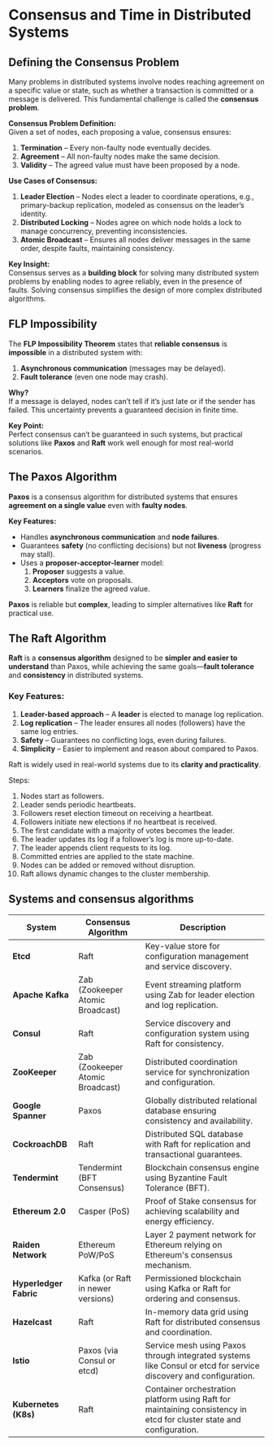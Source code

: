 # Consensus and Time in Distributed Systems

## Defining the Consensus Problem

Many problems in distributed systems involve nodes reaching agreement on a specific value or state, such as whether a transaction is committed or a message is delivered. This fundamental challenge is called the **consensus problem**.  

**Consensus Problem Definition:**  
Given a set of nodes, each proposing a value, consensus ensures:  
1. **Termination** – Every non-faulty node eventually decides.  
2. **Agreement** – All non-faulty nodes make the same decision.  
3. **Validity** – The agreed value must have been proposed by a node.  

**Use Cases of Consensus:**  
1. **Leader Election** – Nodes elect a leader to coordinate operations, e.g., primary-backup replication, modeled as consensus on the leader’s identity.  
2. **Distributed Locking** – Nodes agree on which node holds a lock to manage concurrency, preventing inconsistencies.  
3. **Atomic Broadcast** – Ensures all nodes deliver messages in the same order, despite faults, maintaining consistency.  

**Key Insight:**  
Consensus serves as a **building block** for solving many distributed system problems by enabling nodes to agree reliably, even in the presence of faults. Solving consensus simplifies the design of more complex distributed algorithms.

## FLP Impossibility

The **FLP Impossibility Theorem** states that **reliable consensus** is **impossible** in a distributed system with:  

1. **Asynchronous communication** (messages may be delayed).  
2. **Fault tolerance** (even one node may crash).  

**Why?**  
If a message is delayed, nodes can’t tell if it’s just late or if the sender has failed. This uncertainty prevents a guaranteed decision in finite time.  

**Key Point:**  
Perfect consensus can’t be guaranteed in such systems, but practical solutions like **Paxos** and **Raft** work well enough for most real-world scenarios.

## The Paxos Algorithm

**Paxos** is a consensus algorithm for distributed systems that ensures **agreement on a single value** even with **faulty nodes**.  

**Key Features:**  
- Handles **asynchronous communication** and **node failures**.  
- Guarantees **safety** (no conflicting decisions) but not **liveness** (progress may stall).  
- Uses a **proposer-acceptor-learner** model:  
  1. **Proposer** suggests a value.  
  2. **Acceptors** vote on proposals.  
  3. **Learners** finalize the agreed value.  

**Paxos** is reliable but **complex**, leading to simpler alternatives like **Raft** for practical use.

## The Raft Algorithm

**Raft** is a **consensus algorithm** designed to be **simpler and easier to understand** than Paxos, while achieving the same goals—**fault tolerance** and **consistency** in distributed systems.  

### **Key Features:**  
1. **Leader-based approach** – A **leader** is elected to manage log replication.  
2. **Log replication** – The leader ensures all nodes (followers) have the same log entries.  
3. **Safety** – Guarantees no conflicting logs, even during failures.  
4. **Simplicity** – Easier to implement and reason about compared to Paxos.  

Raft is widely used in real-world systems due to its **clarity and practicality**.

Steps:
1. Nodes start as followers.
2. Leader sends periodic heartbeats.
3. Followers reset election timeout on receiving a heartbeat.
4. Followers initiate new elections if no heartbeat is received.
5. The first candidate with a majority of votes becomes the leader.
6. The leader updates its log if a follower’s log is more up-to-date.
7. The leader appends client requests to its log.
8. Committed entries are applied to the state machine.
9. Nodes can be added or removed without disruption.
10. Raft allows dynamic changes to the cluster membership.


## Systems and consensus algorithms

| **System**              | **Consensus Algorithm**           | **Description**                                                                 |
|-------------------------|-----------------------------------|---------------------------------------------------------------------------------|
| **Etcd**                | Raft                              | Key-value store for configuration management and service discovery.             |
| **Apache Kafka**        | Zab (Zookeeper Atomic Broadcast)  | Event streaming platform using Zab for leader election and log replication.      |
| **Consul**              | Raft                              | Service discovery and configuration system using Raft for consistency.          |
| **ZooKeeper**           | Zab (Zookeeper Atomic Broadcast)  | Distributed coordination service for synchronization and configuration.          |
| **Google Spanner**      | Paxos                             | Globally distributed relational database ensuring consistency and availability.  |
| **CockroachDB**         | Raft                              | Distributed SQL database with Raft for replication and transactional guarantees. |
| **Tendermint**          | Tendermint (BFT Consensus)        | Blockchain consensus engine using Byzantine Fault Tolerance (BFT).               |
| **Ethereum 2.0**        | Casper (PoS)                      | Proof of Stake consensus for achieving scalability and energy efficiency.        |
| **Raiden Network**      | Ethereum PoW/PoS                  | Layer 2 payment network for Ethereum relying on Ethereum's consensus mechanism.  |
| **Hyperledger Fabric**  | Kafka (or Raft in newer versions) | Permissioned blockchain using Kafka or Raft for ordering and consensus.         |
| **Hazelcast**           | Raft                              | In-memory data grid using Raft for distributed consensus and coordination.       |
| **Istio**               | Paxos (via Consul or etcd)        | Service mesh using Paxos through integrated systems like Consul or etcd for service discovery and configuration. |
| **Kubernetes (K8s)**    | Raft                              | Container orchestration platform using Raft for maintaining consistency in etcd for cluster state and configuration. |

